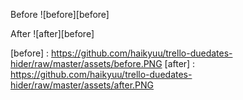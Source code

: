 Before
![before][before]

After
![after][before]

[before] : https://github.com/haikyuu/trello-duedates-hider/raw/master/assets/before.PNG
[after] : https://github.com/haikyuu/trello-duedates-hider/raw/master/assets/after.PNG